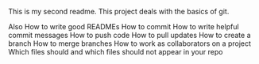 This is my second readme. This project deals with the basics of git.

Also
How to write good READMEs
How to commit
How to write helpful commit messages
How to push code
How to pull updates
How to create a branch
How to merge branches
How to work as collaborators on a project
Which files should and which files should not appear in your repo
